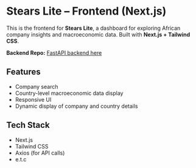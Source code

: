 # Stears Lite – Frontend (Next.js)

This is the frontend for **Stears Lite**, a dashboard for exploring African company insights and macroeconomic data. Built with **Next.js + Tailwind CSS**.

**Backend Repo:** [FastAPI backend here](https://github.com/Toluwaa-o/lite-api)

## Features
- Company search
- Country-level macroeconomic data display
- Responsive UI
- Dynamic display of company and country details

## Tech Stack
- Next.js
- Tailwind CSS
- Axios (for API calls)
- e.t.c
